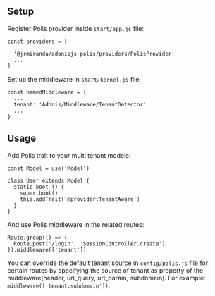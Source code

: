## Setup
Register Polis provider inside `start/app.js` file:
```
const providers = [
  ...
  '@jrmiranda/adonisjs-polis/providers/PolisProvider'
  ...
]
```
Set up the middleware in `start/kernel.js` file:
```
const namedMiddleware = {
  ...
  tenant: 'Adonis/Middleware/TenantDetector'
  ...
}
```

## Usage
Add Polis trait to your multi tenant models:
```
const Model = use('Model')

class User extends Model {
  static boot () {
    super.boot()
    this.addTrait('@provider:TenantAware')
  }
}
```
And use Polis middleware in the related routes:
```
Route.group(() => {
  Route.post('/login', 'SessionController.create')
}).middleware(['tenant'])
```
You can override the default tenant source in `config/polis.js` file for certain routes by specifying the source of tenant as property of the middleware(header, url_query, url_param, subdomain). For example: `middleware(['tenant:subdomain'])`.